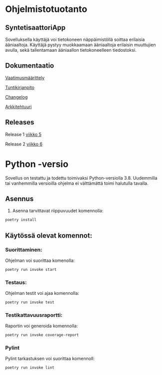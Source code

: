 # Ohjelmistotuotanto

## SyntetisaattoriApp

Sovelluksella käyttäjä voi tietokoneen näppäimistöllä soittaa erilaisia ääniaaltoja. Käyttäjä pystyy muokkaamaan ääniaaltoja erilaisin muuttujien avulla, sekä tallentamaan ääniaallon tietokoneelleen tiedostoksi. 

## Dokumentaatio 

[Vaatimusmäärittely](https://github.com/tykovas/ot-harjoitustyo/blob/master/synthesizerApp/documentation/vaatimusmaarittely.md)

[Tuntikirjanpito](https://github.com/tykovas/ot-harjoitustyo/blob/master/synthesizerApp/documentation/tuntikirjanpito.md)

[Changelog](https://github.com/tykovas/ot-harjoitustyo/blob/master/synthesizerApp/documentation/changelog.md)

[Arkkitehtuuri](https://github.com/tykovas/ot-harjoitustyo/blob/master/synthesizerApp/documentation/Arkkitehtuuri.md)

## Releases

Release 1 [viikko 5](https://github.com/tykovas/ot-harjoitustyo/releases/tag/viiko5)

Release 2 [viikko 6](https://github.com/tykovas/ot-harjoitustyo/releases/tag/viikko6)

# Python -versio

Sovellus on testattu ja todettu toimivaksi Python-versiolla 3.8. Uudemmilla tai vanhemmilla versioilla ohjelma ei välttämättä toimi halutulla tavalla. 

## Asennus 

1. Asenna tarvittavat riippuvuudet komennolla:

```bash
poetry install
```

## Käytössä olevat komennot:

### Suorittaminen:

Ohjelman voi suorittaa komenolla:

```bash
poetry run invoke start
```

### Testaus:

Ohjelman testit voi ajaa komennolla:

```bash
poetry run invoke test
```

### Testikattavuusraportti:

Raportin voi generoida komennolla:

```bash
poetry run invoke coverage-report
```

### Pylint 

Pylint tarkastuksen voi suorittaa komennoll:

```bash
poetry run invoke lint
```





